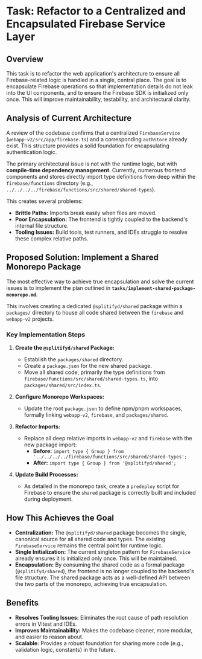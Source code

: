 # Task: Refactor to a Centralized and Encapsulated Firebase Service Layer

## Overview

This task is to refactor the web application's architecture to ensure all Firebase-related logic is handled in a single, central place. The goal is to encapsulate Firebase operations so that implementation details do not leak into the UI components, and to ensure the Firebase SDK is initialized only once. This will improve maintainability, testability, and architectural clarity.

## Analysis of Current Architecture

A review of the codebase confirms that a centralized `FirebaseService` (`webapp-v2/src/app/firebase.ts`) and a corresponding `authStore` already exist. This structure provides a solid foundation for encapsulating authentication logic.

The primary architectural issue is not with the runtime logic, but with **compile-time dependency management**. Currently, numerous frontend components and stores directly import type definitions from deep within the `firebase/functions` directory (e.g., `../../../../firebase/functions/src/shared/shared-types`).

This creates several problems:

- **Brittle Paths:** Imports break easily when files are moved.
- **Poor Encapsulation:** The frontend is tightly coupled to the backend's internal file structure.
- **Tooling Issues:** Build tools, test runners, and IDEs struggle to resolve these complex relative paths.

## Proposed Solution: Implement a Shared Monorepo Package

The most effective way to achieve true encapsulation and solve the current issues is to implement the plan outlined in **`tasks/implement-shared-package-monorepo.md`**.

This involves creating a dedicated `@splitifyd/shared` package within a `packages/` directory to house all code shared between the `firebase` and `webapp-v2` projects.

### Key Implementation Steps

1.  **Create the `@splitifyd/shared` Package:**
    - Establish the `packages/shared` directory.
    - Create a `package.json` for the new shared package.
    - Move all shared code, primarily the type definitions from `firebase/functions/src/shared/shared-types.ts`, into `packages/shared/src/index.ts`.

2.  **Configure Monorepo Workspaces:**
    - Update the root `package.json` to define npm/pnpm workspaces, formally linking `webapp-v2`, `firebase`, and `packages/shared`.

3.  **Refactor Imports:**
    - Replace all deep relative imports in `webapp-v2` and `firebase` with the new package import:
        - **Before:** `import type { Group } from '../../../../firebase/functions/src/shared/shared-types';`
        - **After:** `import type { Group } from '@splitifyd/shared';`

4.  **Update Build Processes:**
    - As detailed in the monorepo task, create a `predeploy` script for Firebase to ensure the `shared` package is correctly built and included during deployment.

## How This Achieves the Goal

- **Centralization:** The `@splitifyd/shared` package becomes the single, canonical source for all shared code and types. The existing `FirebaseService` remains the central point for runtime logic.
- **Single Initialization:** The current singleton pattern for `FirebaseService` already ensures it is initialized only once. This will be maintained.
- **Encapsulation:** By consuming the shared code as a formal package (`@splitifyd/shared`), the frontend is no longer coupled to the backend's file structure. The shared package acts as a well-defined API between the two parts of the monorepo, achieving true encapsulation.

## Benefits

- **Resolves Tooling Issues:** Eliminates the root cause of path resolution errors in Vitest and IDEs.
- **Improves Maintainability:** Makes the codebase cleaner, more modular, and easier to reason about.
- **Scalable:** Provides a robust foundation for sharing more code (e.g., validation logic, constants) in the future.
